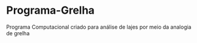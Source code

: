 # Programa-Grelha
Programa Computacional criado para análise de lajes por meio da analogia de grelha
